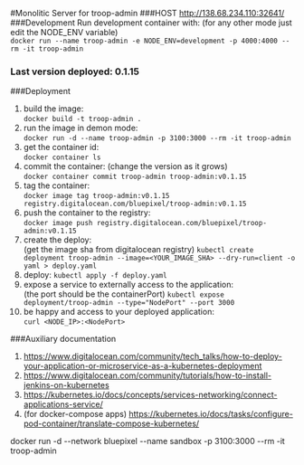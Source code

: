 #Monolitic Server for troop-admin
###HOST
http://138.68.234.110:32641/
###Development
Run development container with: (for any other mode just edit the NODE_ENV variable) <br />
`docker run --name troop-admin -e NODE_ENV=development -p 4000:4000 --rm -it troop-admin`

### Last version deployed: 0.1.15

###Deployment

1. build the image:<br />
   `docker build -t troop-admin .`
2. run the image in demon mode:<br />
   `docker run -d --name troop-admin -p 3100:3000 --rm -it troop-admin`
3. get the container id:<br />
   `docker container ls`
4. commit the container: (change the version as it grows)<br />
   `docker container commit troop-admin troop-admin:v0.1.15`
5. tag the container: <br />
   `docker image tag troop-admin:v0.1.15 registry.digitalocean.com/bluepixel/troop-admin:v0.1.15`
6. push the container to the registry: <br />
   `docker image push registry.digitalocean.com/bluepixel/troop-admin:v0.1.15`
7. create the deploy:<br /> (get the image sha from digitalocean registry)
   `kubectl create deployment troop-admin --image=<YOUR_IMAGE_SHA> --dry-run=client -o yaml > deploy.yaml`
8. deploy:
   `kubectl apply -f deploy.yaml`
9. expose a service to externally access to the application:<br /> (the port should be the containerPort)
   `kubectl expose deployment/troop-admin --type="NodePort" --port 3000`
10. be happy and access to your deployed application: <br />
    `curl <NODE_IP>:<NodePort>`

###Auxiliary documentation

1. https://www.digitalocean.com/community/tech_talks/how-to-deploy-your-application-or-microservice-as-a-kubernetes-deployment
2. https://www.digitalocean.com/community/tutorials/how-to-install-jenkins-on-kubernetes
3. https://kubernetes.io/docs/concepts/services-networking/connect-applications-service/
4. (for docker-compose apps) https://kubernetes.io/docs/tasks/configure-pod-container/translate-compose-kubernetes/

docker run -d --network bluepixel --name sandbox -p 3100:3000 --rm -it troop-admin
